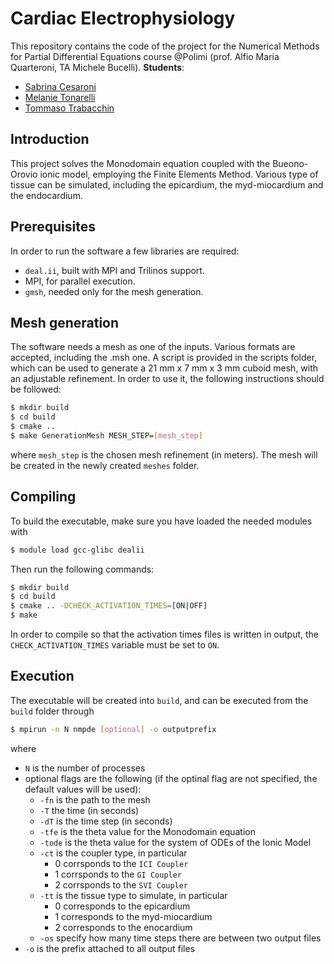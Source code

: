 # Cardiac Electrophysiology
This repository contains the code of the project for the Numerical Methods for Partial Differential Equations course @Polimi (prof. Alfio Maria Quarteroni, TA Michele Bucelli).
**Students**:
- [Sabrina Cesaroni](https://github.com/SabrinaCesaroni)
- [Melanie Tonarelli](https://github.com/melanie-t27)
- [Tommaso Trabacchin](https://github.com/tommasotrabacchinpolimi) 

## Introduction
This project solves the Monodomain equation coupled with the Bueono-Orovio ionic model, employing the Finite Elements Method.
Various type of tissue can be simulated, including the epicardium, the myd-miocardium and the endocardium.

## Prerequisites
In order to run the software a few libraries are required:
- `deal.ii`, built with MPI and Trilinos support.
- MPI, for parallel execution.
- `gmsh`, needed only for the mesh generation.

## Mesh generation
The software needs a mesh as one of the inputs. Various formats are accepted, including the .msh one.
A script is provided in the scripts folder, which can be used to generate a 21 mm x 7 mm x 3 mm cuboid mesh, with an adjustable refinement.
In order to use it, the following instructions should be followed:
```bash
$ mkdir build
$ cd build
$ cmake ..
$ make GenerationMesh MESH_STEP=[mesh_step]
```
where `mesh_step` is the chosen mesh refinement (in meters).
The mesh will be created in the newly created `meshes` folder.
## Compiling
To build the executable, make sure you have loaded the needed modules with
```bash
$ module load gcc-glibc dealii
```
Then run the following commands:
```bash
$ mkdir build
$ cd build
$ cmake .. -DCHECK_ACTIVATION_TIMES=[ON|OFF]
$ make
```

In order to compile so that the activation times files is written in output, the `CHECK_ACTIVATION_TIMES` variable must be set to `ON`.
## Execution
The executable will be created into `build`, and can be executed from the `build` folder through
```bash
$ mpirun -n N nmpde [optional] -o outputprefix
```
where
- `N` is the number of processes
-  optional flags are the following (if the optinal flag are not specified, the default values will be used): 
   - `-fn` is the path to the mesh
   - `-T` the time (in seconds) 
   - `-dT` is the time step (in seconds)
   - `-tfe` is the theta value for the Monodomain equation
   - `-tode` is the theta value for the system of ODEs of the Ionic Model
   - `-ct` is the coupler type, in particular
      - 0 corrsponds to the `ICI Coupler`
      - 1 corrsponds to the `GI Coupler`
      - 2 corrsponds to the `SVI Coupler`
   - `-tt` is the tissue type to simulate, in particular
      - 0 corresponds to the epicardium
      - 1 corresponds to the myd-miocardium
      - 2 corresponds to the enocardium
   - `-os` specify how many time steps there are between two output files
- `-o` is the prefix attached to all output files